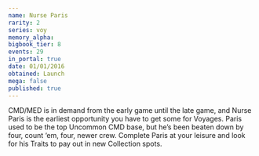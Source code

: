 ```yaml
---
name: Nurse Paris
rarity: 2
series: voy
memory_alpha:
bigbook_tier: 8
events: 29
in_portal: true
date: 01/01/2016
obtained: Launch
mega: false
published: true
---
```


CMD/MED is in demand from the early game until the late game, and Nurse Paris is the earliest opportunity you have to get some for Voyages. Paris used to be the top Uncommon CMD base, but he’s been beaten down by four, count ‘em, four, newer crew. Complete Paris at your leisure and look for his Traits to pay out in new Collection spots.
